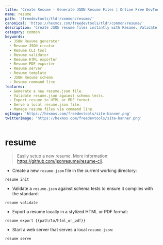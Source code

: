 ```yaml
---
title: 'Create Resume - Generate JSON Resume Files | Online Free DevTools by Hexmos'
name: resume
path: '/freedevtools/tldr/common/resume/'
canonical: 'https://hexmos.com/freedevtools/tldr/common/resume/'
description: 'Create JSON resume files instantly with Resume. Validate, export to HTML/PDF, and serve your resume online. Free online tool, no registration required.'
category: common
keywords:
  - JSON Resume generator
  - Resume JSON creator
  - Resume CLI tool
  - Resume validator
  - Resume HTML exporter
  - Resume PDF exporter
  - Resume server
  - Resume template
  - JSON Resume schema
  - Resume command line
features:
  - Generate a new resume.json file.
  - Validate resume.json against schema tests.
  - Export resume to HTML or PDF format.
  - Serve a local resume.json file.
  - Manage resume files via command line.
ogImage: 'https://hexmos.com/freedevtools/site-banner.png'
twitterImage: 'https://hexmos.com/freedevtools/site-banner.png'
---
```


# resume

> Easily setup a new resume.
> More information: <https://github.com/jsonresume/resume-cli>.

- Create a new `resume.json` file in the current working directory:

`resume init`

- Validate a `resume.json` against schema tests to ensure it complies with the standard:

`resume validate`

- Export a resume locally in a stylized HTML or PDF format:

`resume export {{path/to/html_or_pdf}}`

- Start a web server that serves a local `resume.json`:

`resume serve`
